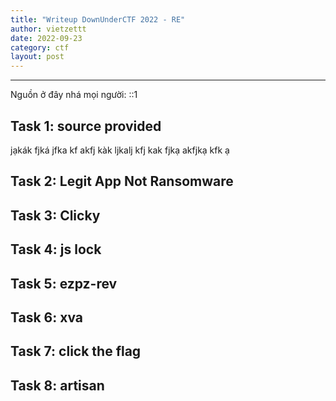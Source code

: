```yaml
---
title: "Writeup DownUnderCTF 2022 - RE"
author: vietzettt
date: 2022-09-23
category: ctf
layout: post
---
```


---

Nguồn ở đây nhá mọi người: ::1
## Task 1: source provided 
jạkák fjká jfka kf
akfj kàk ljkalj kfj kak fjkạ
akfjkạ kfk ạ
## Task 2: Legit App Not Ransomware 
## Task 3: Clicky 
## Task 4: js lock 
## Task 5: ezpz-rev 
## Task 6: xva 
## Task 7: click the flag 
## Task 8: artisan 
